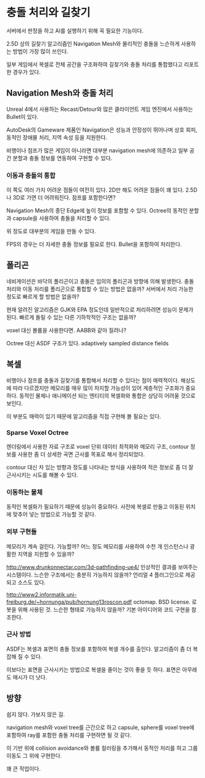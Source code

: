 # 충돌 처리와 길찾기

서버에서 판정을 하고 AI를 실행하기 위해 꼭 필요한 기능이다.

2.5D 상의 길찾기 알고리즘인 Navigation Mesh와 물리적인 충돌을
느슨하게 사용하는 방법이 가장 많이 쓰인다.

일부 게임에서 복셀로 전체 공간을 구조화하여 길찾기와
충돌 처리를 통합했다고 리포트한 경우가 있다.

## Navigation Mesh와 충돌 처리

Unreal 4에서 사용하는 Recast/Detour와 많은 클라이언트 게임 엔진에서 사용하는
Bullet이 있다.

AutoDesk의 Gameware 제품인 Navigation은 성능과 안정성이 뛰어나며
상호 회피, 동적인 장애물 처리, 지역 속성 등을 지원한다.

비행이나 점프가 많은 게임이 아니라면 대부분 navigation mesh에 의존하고
일부 공간 분할과 충돌 정보를 연동하여 구현할 수 있다.

### 이동과 충돌의 통합

이 쪽도 여러 가지 어려운 점들이 여전히 있다. 2D만 해도 어려운 점들이 꽤 있다.
2.5D나 3D로 가면 더 어려워진다. 점프를 포함한다면?

Navigation Mesh의 종단 Edge에 높이 정보를 포함할 수 있다.
Octree의 동적인 분할과 capsule을 사용하여 충돌을 처리할 수 있다.

위 정도로 대부분의 게임을 만들 수 있다.

FPS의 경우는 더 자세한 충돌 정보를 필요로 한다.
Bullet을 포함하여 처리한다.

## 폴리곤

네비게이션은 바닥의 폴리곤이고 충돌은 임의의 폴리곤과 방향에 의해 발생한다.
충돌 처리와 이동 처리를 폴리곤으로 통합할 수 있는 방법은 없을까?
서버에서 처리 가능한 정도로 빠르게 할 방법은 없을까?

현재 알려진 알고리즘은 GJK와 EPA 정도인데 일반적으로 처리하려면 성능이
문제가 된다. 빠르게 돌릴 수 있는 다른 기하학적인 구조는 없을까?

voxel 대신 볼륨을 사용한다면. AABB와 같아 질려나?

Octree 대신 ASDF 구조가 있다.  adaptively sampled
distance fields

## 복셀

비행이나 점프를 충돌과 길찾기를 통합해서 처리할 수 있다는 점이 매력적이다.
해상도에 따라 다르겠지만 메모리를 매우 많이 차지할 가능성이 있어
계층적인 구조화가 중요하다. 동적인 물체나 애니메이션 되는 엔티티의 복셀화와 통합은
상당히 어려울 것으로 보인다.

이 부분도 매력이 있기 때문에 알고리즘을 직접 구현해 볼 필요는 있다.

### Sparse Voxel Octree

렌더링에서 사용한 자료 구조로 voxel 단위 데이터 최적화와 메모리 구조,
contour 정보를 사용한 좀 더 상세한 곡면 근사를 목표로 해서 정리되었다.

contour 대신 차 있는 방향과 정도를 나타내는 방식을 사용하여 적은 정보로
좀 더 잘 근사시키는 시도를 해볼 수 있다.

### 이동하는 물체

동적인 복셀화가 필요하기 때문에 성능이 중요하다. 사전에 복셀로 만들고
이동된 위치에 맞추어 넣는 방법으로 가능할 것 같다.

### 외부 구현들

메모리가 계속 걸린다. 가능할까? 어느 정도 메모리를 사용하여 수천 개 인스턴스나
광활한 지역을 지원할 수 있을까?

http://www.drunkonnectar.com/3d-pathfinding-ue4/
인상적인 결과를 보여주는 시스템이다. 느슨한 구조에서는 충분히 가능하지 않을까?
언리얼 4 플러그인으로 제공되고 소스도 있다.

http://www2.informatik.uni-freiburg.de/~hornunga/pub/hornung13roscon.pdf
octomap. BSD license. 로봇을 위해 사용된 것. 느슨한 형태로 가능하지 않을까?
기본 아이디어와 코드 구현을 참조한다.

### 근사 방법

ASDF는 복셀과 표면의 충돌 정보를 포함하여 복셀 개수를 출인다.
알고리즘이 좀 더 복잡해 질 수 있다.

이보다는 표면을 근사시키는 방법으로 복셀을 줄이는 것이 좋을 듯 하다.
표면은 아무래도 매시가 더 낫다.  

## 방향

쉽지 않다. 가보지 않은 길.

navigation mesh와 voxel tree를 근간으로 하고
capsule, sphere를 voxel tree에 포함하여 ray를 포함한
충돌 처리를 구현하면 될 것 같다.

이 기반 위에 collision avoidance와 볼륨 컬러링을 추가해서 동적인 처리를 하고
그룹 이동도 그 위에 구현한다.

꽤 큰 작업이다.
